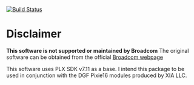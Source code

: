 [![Build Status](https://travis-ci.org/spaulaus/plx-api.svg?branch=master)](https://travis-ci.org/spaulaus/plx-api)

# Disclaimer
**This software is not supported or maintained by Broadcom** The original software can be obtained from the official [Broadcom webpage](https://www.broadcom.com/products/pcie-switches-bridges/software-dev-kit)

This software uses PLX SDK v7.11 as a base. I intend this package to be used in conjunction with the DGF Pixie16 modules produced by XIA LLC.
